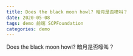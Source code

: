 ```yaml
---
title: Does the black moon howl? 暗月是否嚎叫？
date: 2020-05-08
tags: demo 前端 SCPFoundation
categories: demo
---
```


<script language="javascript">

function LogIn(){
loggedin=false;
password="";
password=prompt("Input:","");
password=password.toLowerCase();

// Add password-->
if (password=="Only when waning.") {
loggedin=true;
window.open('http://scp-wiki.wikidot.com/');
}
if (password=="仅在月亏之时。") {
loggedin=true;
window.open('http://scp-wiki-cn.wikidot.com/');
}
if (password=="onlywhenwaning") {
loggedin=true;
window.open('http://scp-wiki.wikidot.com/');
}
if (password=="仅在月亏之时") {
loggedin=true;
window.open('http://scp-wiki-cn.wikidot.com/');
}
if (password=="Only when waning") {
loggedin=true;
window.open('http://scp-wiki.wikidot.com/');
}
if (password=="only when waning.") {
loggedin=true;
window.open('http://scp-wiki.wikidot.com/');
}
if (password=="only when waning") {
loggedin=true;
window.open('http://scp-wiki.wikidot.com/');
}

// If login incorrect -->
if (loggedin==false) {
alert("Permission Denied");
}
}

</script>

<a onclick="LogIn()">Does the black moon howl? 暗月是否嚎叫？</a>

<script>
console.log("一个SCP Foundation的彩蛋")
</script>